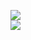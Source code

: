 [![](https://img.shields.io/badge/Made%20With-Github%20Spray-lightgrey.svg?style=for-the-badge&logo=github)](https://github.com/Annihil/github-spray#17338)  
[![](https://i.imgur.com/2DrTn0Z.gif)](https://github.com/Annihil/github-spray)